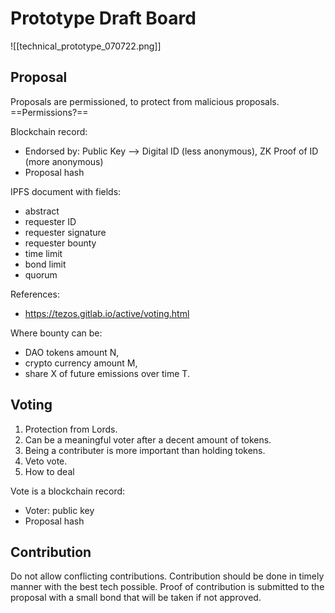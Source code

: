 # Prototype Draft Board
![[technical_prototype_070722.png]]

## Proposal
Proposals are permissioned, to protect from malicious proposals.
==Permissions?==


Blockchain record:
- Endorsed by: Public Key --> Digital ID (less anonymous), ZK Proof of ID (more anonymous)
- Proposal hash

IPFS document with fields:
- abstract
- requester ID
- requester signature
- requester bounty
- time limit
- bond limit
- quorum

References:
- https://tezos.gitlab.io/active/voting.html

Where bounty can be:
 - DAO tokens amount N,
 - crypto currency amount M,
 - share X of future emissions over time T.

## Voting
1. Protection from Lords.
2. Can be a meaningful voter after a decent amount of tokens.
3. Being a contributer is more important than holding tokens.
4. Veto vote.
5. How to deal 

Vote is a blockchain record:
- Voter: public key
- Proposal hash



## Contribution
Do not allow conflicting contributions.
Contribution should be done in timely manner with the best tech possible.
Proof of contribution is submitted to the proposal with a small bond that will be taken if not approved.


